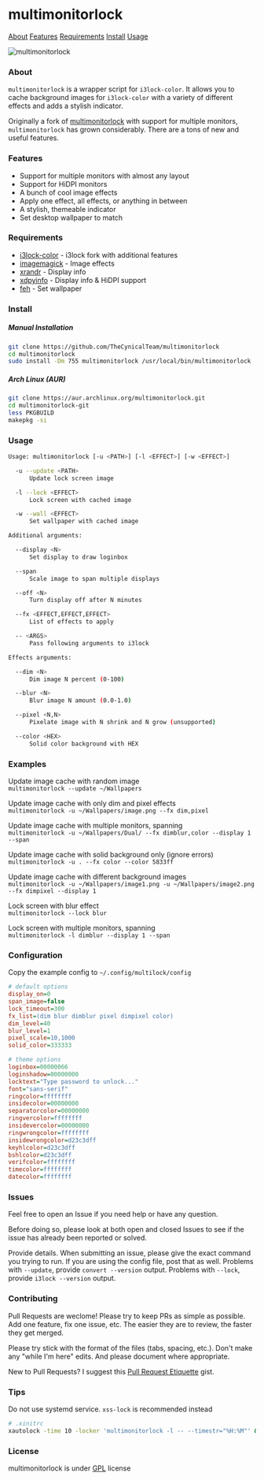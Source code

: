 ﻿# multimonitorlock

[About](#about) [Features](#features) [Requirements](#requirements) [Install](#install) [Usage](#usage)

![multimonitorlock](https://camo.githubusercontent.com/bd90f582f8fea8467dc59b8b9c5f154aa1dff00f/68747470733a2f2f692e696d6775722e636f6d2f4a5a6139644c432e706e67)

### About
`multimonitorlock` is a wrapper script for `i3lock-color`. It allows you to cache background images for `i3lock-color` with a variety of different effects and adds a stylish indicator.

Originally a fork of [multimonitorlock](https://github.com/TheCynicalTeam/multimonitorlock) with support for multiple monitors, `multimonitorlock` has grown considerably. There are a tons of new and useful features.

### Features
- Support for multiple monitors with almost any layout
- Support for HiDPI monitors
- A bunch of cool image effects
- Apply one effect, all effects, or anything in between
- A stylish, themeable indicator
- Set desktop wallpaper to match

### Requirements
- [i3lock-color](https://github.com/PandorasFox/i3lock-color) - i3lock fork with additional features  
- [imagemagick](https://www.imagemagick.org/) - Image effects  
- [xrandr](https://www.x.org/) - Display info  
- [xdpyinfo](https://www.x.org/) - Display info & HiDPI support
- [feh](https://feh.finalrewind.org/) - Set wallpaper  

### Install
##### Manual Installation
```bash
git clone https://github.com/TheCynicalTeam/multimonitorlock
cd multimonitorlock
sudo install -Dm 755 multimonitorlock /usr/local/bin/multimonitorlock
```
##### Arch Linux (AUR)
```bash
git clone https://aur.archlinux.org/multimonitorlock.git
cd multimonitorlock-git
less PKGBUILD
makepkg -si
```

### Usage
```bash
Usage: multimonitorlock [-u <PATH>] [-l <EFFECT>] [-w <EFFECT>]

  -u --update <PATH>
      Update lock screen image

  -l --lock <EFFECT>
      Lock screen with cached image

  -w --wall <EFFECT>
      Set wallpaper with cached image

Additional arguments:

  --display <N>
      Set display to draw loginbox

  --span
      Scale image to span multiple displays

  --off <N>
      Turn display off after N minutes

  --fx <EFFECT,EFFECT,EFFECT>
      List of effects to apply

  -- <ARGS>
      Pass following arguments to i3lock

Effects arguments:

  --dim <N>
      Dim image N percent (0-100)

  --blur <N>
      Blur image N amount (0.0-1.0)

  --pixel <N,N>
      Pixelate image with N shrink and N grow (unsupported)

  --color <HEX>
      Solid color background with HEX
```

### Examples
Update image cache with random image  
`multimonitorlock --update ~/Wallpapers`  

Update image cache with only dim and pixel effects  
`multimonitorlock -u ~/Wallpapers/image.png --fx dim,pixel`  

Update image cache with multiple monitors, spanning  
`multimonitorlock -u ~/Wallpapers/Dual/ --fx dimblur,color --display 1 --span`  

Update image cache with solid background only (ignore errors)  
`multimonitorlock -u . --fx color --color 5833ff`  

Update image cache with different background images  
`multimonitorlock -u ~/Wallpapers/image1.png -u ~/Wallpapers/image2.png --fx dimpixel --display 1`  

Lock screen with blur effect  
`multimonitorlock --lock blur`  

Lock screen with multiple monitors, spanning  
`multimonitorlock -l dimblur --display 1 --span`  

### Configuration
Copy the example config to `~/.config/multilock/config`  
```ini
# default options
display_on=0
span_image=false
lock_timeout=300
fx_list=(dim blur dimblur pixel dimpixel color)
dim_level=40
blur_level=1
pixel_scale=10,1000
solid_color=333333

# theme options
loginbox=00000066
loginshadow=00000000
locktext="Type password to unlock..."
font="sans-serif"
ringcolor=ffffffff
insidecolor=00000000
separatorcolor=00000000
ringvercolor=ffffffff
insidevercolor=00000000
ringwrongcolor=ffffffff
insidewrongcolor=d23c3dff
keyhlcolor=d23c3dff
bshlcolor=d23c3dff
verifcolor=ffffffff
timecolor=ffffffff
datecolor=ffffffff
```

### Issues
Feel free to open an Issue if you need help or have any question.

Before doing so, please look at both open and closed Issues to see if the issue has already been reported or solved.

Provide details. When submitting an issue, please give the exact command you trying to run. If you are using the config file, post that as well. Problems with `--update`, provide `convert --version` output. Problems with `--lock`, provide `i3lock --version` output.

### Contributing
Pull Requests are weclome! Please try to keep PRs as simple as possible. Add one feature, fix one issue, etc. The easier they are to review, the faster they get merged.

Please try stick with the format of the files (tabs, spacing, etc.). Don't make any "while I'm here" edits. And please document where appropriate.

New to Pull Requests? I suggest this [Pull Request Etiquette](https://gist.github.com/mikepea/863f63d6e37281e329f8) gist.

### Tips
Do not use systemd service. `xss-lock` is recommended instead  
```bash
# .xinitrc
xautolock -time 10 -locker 'multimonitorlock -l -- --timestr="%H:%M"' &
```

### License
multimonitorlock is under [GPL](https://github.com/TheCynicalTeam/multimonitorlock/blob/multi-monitor/LICENSE) license
